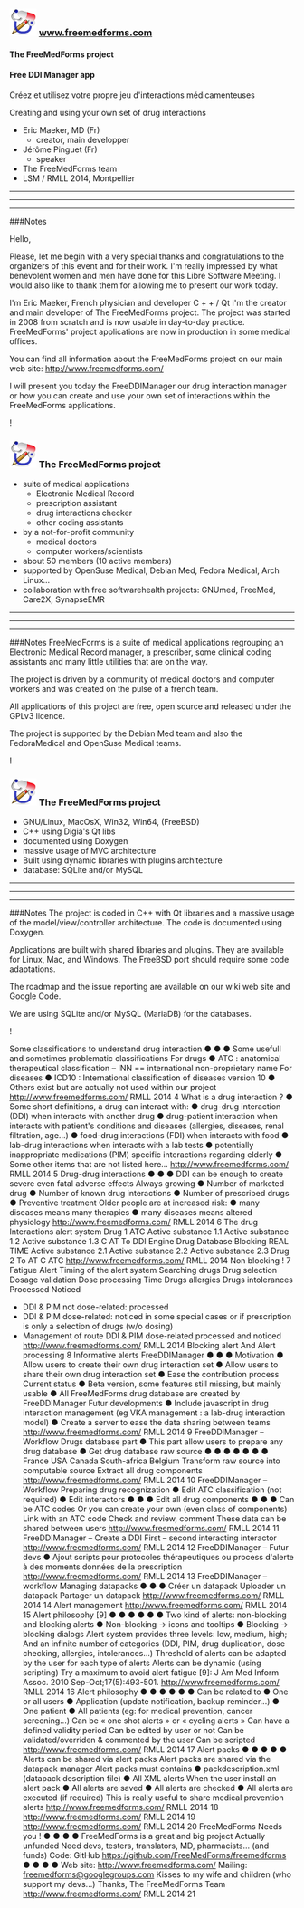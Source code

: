 ### ![FreeMedForms logo](img/logo.png) www.freemedforms.com

#### The FreeMedForms project

#### Free DDI Manager app

Créez et utilisez votre propre jeu d'interactions médicamenteuses

Creating and using your own set of drug interactions

* Eric Maeker, MD (Fr)
  * creator, main developper
* Jérôme Pinguet (Fr)
  * speaker
* The FreeMedForms team
* LSM / RMLL 2014, Montpellier
 
 
 
 
* * * 
* * * 
* * *

###Notes

Hello,

Please, let me begin  with a very special thanks and congratulations to the organizers of this event and for their work. I'm really impressed by what benevolent women and men have done for this Libre Software Meeting.  I would also like to thank them for allowing me to present our work today. 

I'm Eric Maeker, French physician and developer C + + / Qt I'm the creator and main developer of The FreeMedForms project. The project was started in 2008 from scratch and is now usable in day-to-day practice.  FreeMedForms' project applications are now in production in some medical offices.

You can find all information about the FreeMedForms project on our main web site: http://www.freemedforms.com/

I will present you today the FreeDDIManager our drug interaction manager or how you can create and use your own set of interactions within the FreeMedForms applications.

!

### ![FreeMedForms logo](img/logo.png) The FreeMedForms project

* suite of medical applications
  * Electronic Medical Record
  * prescription assistant
  * drug interactions checker
  * other coding assistants
* by a not-for-profit community
  * medical doctors
  * computer workers/scientists
* about 50 members (10 active members)
* supported by OpenSuse Medical, Debian Med, Fedora Medical, Arch Linux...
* collaboration with free softwarehealth projects: GNUmed, FreeMed, Care2X, SynapseEMR

* * *
* * *
* * *

###Notes
FreeMedForms is a suite of medical applications regrouping an Electronic Medical Record manager, a prescriber, some clinical coding assistants and many little utilities that are on the way.

The project is driven by a community of medical doctors and computer workers and was created on the pulse of a french team.

All applications of this project are free, open source and released under the GPLv3 licence.

The project is supported by the Debian Med team and also the FedoraMedical and OpenSuse Medical teams.

!

### ![FreeMedForms logo](img/logo.png) The FreeMedForms project

* GNU/Linux, MacOsX, Win32, Win64, (FreeBSD)
* C++ using Digia's Qt libs
* documented using Doxygen
* massive usage of MVC architecture
* Built using dynamic libraries with plugins architecture
* database: SQLite and/or MySQL

* * *
* * *
* * *

###Notes
The project is coded in C++ with Qt libraries and a massive usage of the model/view/controller architecture. The code is documented using Doxygen.

Applications are built with shared libraries and plugins. They are available for Linux, Mac, and Windows. The FreeBSD port should require some code adaptations.

The roadmap and the issue reporting are available on our wiki web site and Google Code.

We are using SQLite and/or MySQL (MariaDB) for the databases.

!

Some classifications to
understand drug interaction
●
●
●
Some usefull and sometimes problematic
classifications
For drugs
● ATC : anatomical therapeutical classification
– INN == international non-proprietary name
For diseases
● ICD10 : International classification of diseases
version 10
● Others exist but are actually not used within our
project
http://www.freemedforms.com/
RMLL 2014
4
What is a drug interaction ?
●
Some short definitions, a drug can interact with:
● drug-drug interaction (DDI) when interacts with
another drug
● drug-patient interaction when interacts with
patient's conditions and diseases (allergies, diseases,
renal filtration, age...)
● food-drug interactions (FDI) when interacts with
food
● lab-drug interactions when interacts with a lab tests
● potentially inappropriate medications (PIM)
specific interactions regarding elderly
● Some other items that are not listed here...
http://www.freemedforms.com/
RMLL 2014
5
Drug-drug interactions
●
●
●
DDI can be enough to create severe even fatal
adverse effects
Always growing
● Number of marketed drug
● Number of known drug interactions
● Number of prescribed drugs
● Preventive treatment
Older people are at increased risk:
● many diseases means many therapies
● many diseases means altered physiology
http://www.freemedforms.com/
RMLL 2014
6
The drug Interactions alert
system
Drug 1
ATC
Active substance 1.1
Active substance 1.2
Active substance 1.3
C
AT
To
DDI Engine
Drug Database
Blocking
REAL TIME
Active substance 2.1
Active substance 2.2
Active substance 2.3
Drug 2
To
AT
C
ATC
http://www.freemedforms.com/
RMLL 2014
Non blocking
!
7
Fatigue Alert
Timing of the alert
system
Searching drugs
Drug selection
Dosage validation
Dose processing
Time
Drugs allergies
Drugs intolerances
Processed
Noticed
* DDI & PIM not dose-related:
processed
* DDI & PIM dose-related:
noticed in some special cases or
if prescription is only a selection
of drugs (w/o dosing)
* Management of route
DDI & PIM dose-related
processed and noticed
http://www.freemedforms.com/
RMLL 2014
Blocking alert
And Alert processing
8
Informative alerts
FreeDDIManager
●
●
●
Motivation
●
Allow users to create their own drug interaction set
●
Allow users to share their own drug interaction set
●
Ease the contribution process
Current status
●
Beta version, some features still missing, but mainly usable
●
All FreeMedForms drug database are created by
FreeDDIManager
Futur developments
●
Include javascript in drug interaction management (eg VKA
management : a lab-drug interaction model)
●
Create a server to ease the data sharing between teams
http://www.freemedforms.com/
RMLL 2014
9
FreeDDIManager – Workflow
Drugs database part
● This part allow users to prepare any drug database
● Get drug database raw source
●
●
●
●
●
●
●
France
USA
Canada
South-africa
Belgium
Transform raw source into computable source
Extract all drug components
http://www.freemedforms.com/
RMLL 2014
10
FreeDDIManager – Workflow
Preparing drug recognization
● Edit ATC classification (not required)
● Edit interactors
●
●
●
Edit all drug components
●
●
●
Can be ATC codes
Or you can create your own (even class of components)
Link with an ATC code
Check and review, comment
These data can be shared between users
http://www.freemedforms.com/
RMLL 2014
11
FreeDDIManager – Create a
DDI
First – second interacting interactor
http://www.freemedforms.com/
RMLL 2014
12
FreeDDIManager – Futur devs
●
Ajout scripts pour protocoles thérapeutiques ou
process d'alerte à des moments données de la
prescription
http://www.freemedforms.com/
RMLL 2014
13
FreeDDIManager – workflow
Managing datapacks
●
●
●
Créer un datapack
Uploader un datapack
Partager un datapack
http://www.freemedforms.com/
RMLL 2014
14
Alert management
http://www.freemedforms.com/
RMLL 2014
15
Alert philosophy [9]
●
●
●
●
●
●
Two kind of alerts: non-blocking and blocking alerts
● Non-blocking → icons and tooltips
● Blocking → blocking dialogs
Alert system provides three levels: low, medium, high;
And an infinite number of categories (DDI, PIM, drug
duplication, dose checking, allergies, intolerances...)
Threshold of alerts can be adapted by the user for each
type of alerts
Alerts can be dynamic (using scripting)
Try a maximum to avoid alert fatigue
[9]: J Am Med Inform Assoc. 2010 Sep-Oct;17(5):493-501.
http://www.freemedforms.com/
RMLL 2014
16
Alert philosophy
●
●
●
●
●
●
Can be related to
● One or all users
● Application (update notification, backup reminder...)
● One patient
● All patients (eg: for medical prevention, cancer
screening...)
Can be « one shot alerts » or « cycling alerts »
Can have a defined validity period
Can be edited by user or not
Can be validated/overriden & commented by the user
Can be scripted
http://www.freemedforms.com/
RMLL 2014
17
Alert packs
●
●
●
●
●
Alerts can be shared via alert packs
Alert packs are shared via the datapack manager
Alert packs must contains
● packdescription.xml (datapack description file)
● All XML alerts
When the user install an alert pack
● All alerts are saved
● All alerts are checked
● All alerts are executed (if required)
This is really useful to share medical prevention alerts
http://www.freemedforms.com/
RMLL 2014
18
http://www.freemedforms.com/
RMLL 2014
19
http://www.freemedforms.com/
RMLL 2014
20
FreeMedForms
Needs you !
●
●
●
●
FreeMedForms is a great and big project
Actually unfunded
Need devs, testers, translators, MD,
pharmacists... (and funds)
Code: GitHub
https://github.com/FreeMedForms/freemedforms
●
●
●
●
Web site: http://www.freemedforms.com/
Mailing: freemedforms@googlegroups.com
Kisses to my wife and children (who support my devs...)
Thanks, The FreeMedForms Team
http://www.freemedforms.com/
RMLL 2014
21

